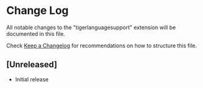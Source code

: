# Change Log

All notable changes to the "tigerlanguagesupport" extension will be documented in this file.

Check [Keep a Changelog](http://keepachangelog.com/) for recommendations on how to structure this file.

## [Unreleased]

- Initial release